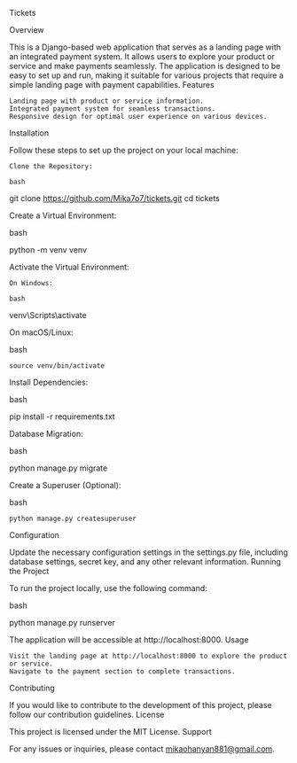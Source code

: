 Tickets 

Overview

This is a Django-based web application that serves as a landing page with an integrated payment system. It allows users to explore your product or service and make payments seamlessly. The application is designed to be easy to set up and run, making it suitable for various projects that require a simple landing page with payment capabilities.
Features

    Landing page with product or service information.
    Integrated payment system for seamless transactions.
    Responsive design for optimal user experience on various devices.

Installation

Follow these steps to set up the project on your local machine:

    Clone the Repository:

    bash

git clone https://github.com/Mika7o7/tickets.git
cd tickets

Create a Virtual Environment:

bash

python -m venv venv

Activate the Virtual Environment:

    On Windows:

    bash

venv\Scripts\activate

On macOS/Linux:

bash

    source venv/bin/activate

Install Dependencies:

bash

pip install -r requirements.txt

Database Migration:

bash

python manage.py migrate

Create a Superuser (Optional):

bash

    python manage.py createsuperuser

Configuration

Update the necessary configuration settings in the settings.py file, including database settings, secret key, and any other relevant information.
Running the Project

To run the project locally, use the following command:

bash

python manage.py runserver

The application will be accessible at http://localhost:8000.
Usage

    Visit the landing page at http://localhost:8000 to explore the product or service.
    Navigate to the payment section to complete transactions.

Contributing

If you would like to contribute to the development of this project, please follow our contribution guidelines.
License

This project is licensed under the MIT License.
Support

For any issues or inquiries, please contact mikaohanyan881@gmail.com.
